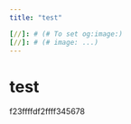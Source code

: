 ```yaml
---
title: "test"

[//]: # (# To set og:image:)
[//]: # (# image: ...)
---
```


# test
 f23ffffdf2ffff345678